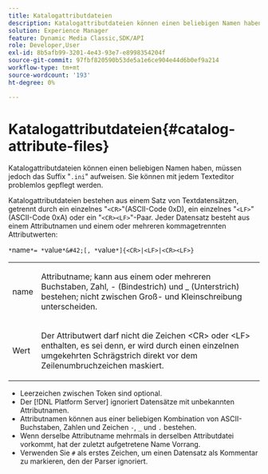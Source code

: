 ```yaml
---
title: Katalogattributdateien
description: Katalogattributdateien können einen beliebigen Namen haben, müssen jedoch über ein .ini-Dateisuffix verfügen. Sie können mit jedem Texteditor problemlos gepflegt werden.
solution: Experience Manager
feature: Dynamic Media Classic,SDK/API
role: Developer,User
exl-id: 8b5afb99-3201-4e43-93e7-e8998354204f
source-git-commit: 97fbf820590b53de5a1e6ce904e44d6b0ef9a214
workflow-type: tm+mt
source-wordcount: '193'
ht-degree: 0%

---
```


# Katalogattributdateien{#catalog-attribute-files}

Katalogattributdateien können einen beliebigen Namen haben, müssen jedoch das Suffix &quot;`.ini`&quot; aufweisen. Sie können mit jedem Texteditor problemlos gepflegt werden.

Katalogattributdateien bestehen aus einem Satz von Textdatensätzen, getrennt durch ein einzelnes &quot;`<CR>`&quot;(ASCII-Code 0xD), ein einzelnes &quot;`<LF>`&quot;(ASCII-Code 0xA) oder ein &quot;`<CR><LF>`&quot;-Paar. Jeder Datensatz besteht aus einem Attributnamen und einem oder mehreren kommagetrennten Attributwerten:

`*`name`*= *`value`*&#42;[, *`value`*]{<CR>|<LF>|<CR><LF>}`

<table id="simpletable_8454AD549FDA421BA1469CDA44132773"> 
 <tr class="strow"> 
  <td class="stentry"> <p> <span class="codeph"> <span class="varname"> name </span> </span> </p> </td> 
  <td class="stentry"> <p>Attributname; kann aus einem oder mehreren Buchstaben, Zahl, - (Bindestrich) und _ (Unterstrich) bestehen; nicht zwischen Groß- und Kleinschreibung unterscheiden.</p> </td> 
 </tr> 
 <tr class="strow"> 
  <td class="stentry"> <p> <span class="codeph"> <span class="varname"> Wert </span> </span> </p> </td> 
  <td class="stentry"> <p>Der Attributwert darf nicht die Zeichen <span class="codeph"> &lt;CR&gt; </span> oder <span class="codeph"> &lt;LF&gt; </span> enthalten, es sei denn, er wird durch einen einzelnen umgekehrten Schrägstrich direkt vor dem Zeilenumbruchzeichen maskiert. </p> </td> 
 </tr> 
</table>

* Leerzeichen zwischen Token sind optional.
* Der [!DNL Platform Server] ignoriert Datensätze mit unbekannten Attributnamen.
* Attributnamen können aus einer beliebigen Kombination von ASCII-Buchstaben, Zahlen und Zeichen `-`, `_` und `.` bestehen.
* Wenn derselbe Attributname mehrmals in derselben Attributdatei vorkommt, hat der zuletzt aufgetretene Name Vorrang.
* Verwenden Sie `#` als erstes Zeichen, um einen Datensatz als Kommentar zu markieren, den der Parser ignoriert.
